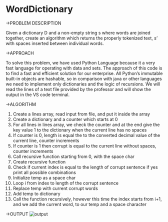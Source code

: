 # WordDictionary
->PROBLEM DESCRIPTION

Given a dictionary D and a non-empty string s where words are joined together, 
create an algorithm which returns the properly tokenized text, 
s’ with spaces inserted between individual words.


->APPROACH

To solve this problem, we have used Python Language because it a very fast language for operating with data and sets. The approach of this code is to find a fast and efficient solution for our enterprise.
All Python’s immutable built-in objects are hashable, so in comparison with java or other languages we need to implement only dictionaries and the logic of recursions. We will read the lines of a text file provided by the professor and will show the output in the VS code terminal. 


->ALGORITHM

1. Create a lines array, read input from file, and put it inside the array
2. Create a dictionary and a counter which starts at 0
3. For all lines in lines array, we check the counter and at the end give the key value 1 to the dictionary when the current line has no spaces
4. If counter is 0, length is equal the to the converted decimal value of the current line, counter increments
5. If counter is 1 then corrupt is equal to the current line without spaces, counter increments
6. Call recursive function starting from 0, with the space char
7. Create recursive function
8. Check if current index is equal to the length of corrupt sentence if yes print all possible combinations
9. Initialize temp as a space char
10. Loop i from index to length of the corrupt sentence
11. Replace temp with current corrupt words
12. Add temp to dictionary
13. Call the function recursively, however this time the index starts from i+1, and we add the current word, to our temp and a space character 


->OUTPUT
![output](https://user-images.githubusercontent.com/71281629/173920042-bf3bf83f-fcee-4588-9200-b50d37874897.png)

